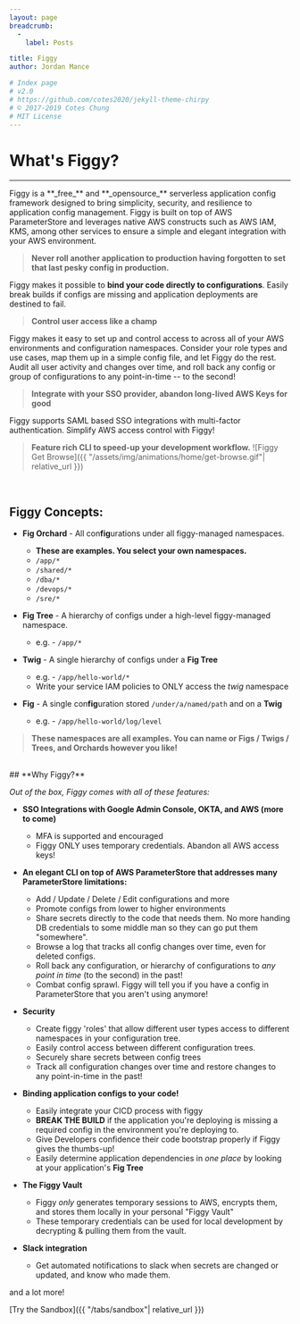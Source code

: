 ```yaml
---
layout: page
breadcrumb:
  -
    label: Posts

title: Figgy
author: Jordan Mance

# Index page
# v2.0
# https://github.com/cotes2020/jekyll-theme-chirpy
# © 2017-2019 Cotes Chung
# MIT License
---
```


# **What's Figgy?**
<hr>
Figgy is a **_free_** and **_opensource_** serverless application config framework designed to bring simplicity, security, and resilience to 
application config management. Figgy is built on top of AWS ParameterStore and leverages native AWS constructs such as AWS IAM, 
KMS, among other services to ensure a simple and elegant integration with your AWS environment.
<br/>


> **Never roll another application to production having forgotten to set that last pesky
config in production.**

Figgy makes it possible to **bind your code directly to configurations**. Easily break builds if configs 
are missing and application deployments are destined to fail.


> **Control user access like a champ**

Figgy makes it easy to set up and control access to across all of your AWS environments and configuration namespaces. Consider
your role types and use cases, map them up in a simple config file, and let Figgy do the rest. Audit all user activity and 
changes over time, and roll back any config or group of configurations to any point-in-time -- to the second!

> **Integrate with your SSO provider, abandon long-lived AWS Keys for good**

Figgy supports SAML based SSO integrations with multi-factor authentication. Simplify AWS access control with Figgy!

> **Feature rich CLI to speed-up your development workflow.**
![Figgy Get Browse]({{ "/assets/img/animations/home/get-browse.gif"| relative_url }})

<a name="concepts"></a>
<br/>
## **Figgy Concepts**:

- **Fig Orchard** - All con**fig**urations under all figgy-managed namespaces. 
    - **These are examples. You select your own namespaces.**
  - `/app/*`
  - `/shared/*`
  - `/dba/*`
  - `/devops/*`
  - `/sre/*`


- **Fig Tree** - A hierarchy of configs under a high-level figgy-managed namespace.
    - e.g. - `/app/*`    
    
    
- **Twig** - A single hierarchy of configs under a **Fig Tree**
    - e.g. - `/app/hello-world/*`
    - Write your service IAM policies to ONLY access the *twig* namespace
    
    
- **Fig** - A single con**fig**uration stored `/under/a/named/path` and on a **Twig**
    - e.g. - `/app/hello-world/log/level`
  
> **These namespaces are all examples. You can name or Figs / Twigs / Trees, and Orchards however you like!**

<br/>
## **Why Figgy?**

*Out of the box, Figgy comes with all of these features:*

- **SSO Integrations with Google Admin Console, OKTA, and AWS (more to come)**
    - MFA is supported and encouraged
    - Figgy ONLY uses temporary credentials. Abandon all AWS access keys!

- **An elegant CLI on top of AWS ParameterStore that addresses many ParameterStore limitations:**
    - Add / Update / Delete / Edit configurations and more
    - Promote configs from lower to higher environments
    - Share secrets directly to the code that needs them. No more handing DB credentials to some middle man so they can go put them "somewhere".
    - Browse a log that tracks all config changes over time, even for deleted configs.
    - Roll back any configuration, or hierarchy of configurations to *any point in time* (to the second) in the past!
    - Combat config sprawl. Figgy will tell you if you have a config in ParameterStore that you aren't using anymore!

- **Security**
    - Create figgy 'roles' that allow different user types access to different namespaces in your configuration tree.
    - Easily control access between different configuration trees.
    - Securely share secrets between config trees
    - Track all configuration changes over time and restore changes to any point-in-time in the past!

- **Binding application configs to your code!**
    - Easily integrate your CICD process with figgy
    - **BREAK THE BUILD** if the application you're deploying is missing a required config in the environment you're
        deploying to. 
    - Give Developers confidence their code bootstrap properly if Figgy gives the thumbs-up! 
    - Easily determine application dependencies in _one place_ by looking at your application's **Fig Tree** 

- **The Figgy Vault**
    - Figgy _only_ generates temporary sessions to AWS, encrypts them, and stores them locally in your personal "Figgy Vault"
    - These temporary credentials can be used for local development by decrypting & pulling them from the vault.

- **Slack integration**
    - Get automated notifications to slack when secrets are changed or updated, and know who made them.


and a lot more!

[Try the Sandbox]({{ "/tabs/sandbox"| relative_url }})

